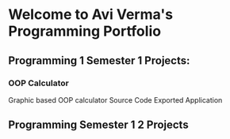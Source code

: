 # Welcome to Avi Verma's Programming Portfolio

## Programming 1 Semester 1 Projects:

### OOP Calculator
Graphic based OOP calculator
Source Code
Exported Application

## Programming Semester 1 2 Projects

